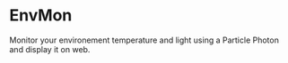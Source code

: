 # EnvMon
Monitor your environement temperature and light using a Particle Photon and display it on web.
